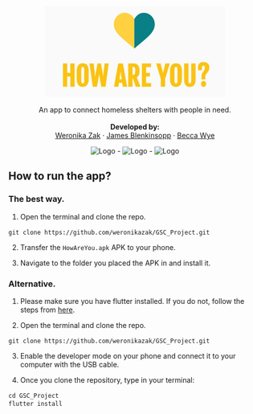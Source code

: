 <p align="center">
  <a href="https://github.com/weronikazak/GSCProject">
    <img src="images/app.jpg" alt="Logo" height="180">
  </a>

  <p align="center">
    An app to connect homeless shelters with people in need.
    <br />
    <br />
    <strong>Developed by:</strong>
    <br />
    <a href="https://github.com/weronikazak">Weronika Zak</a>
    ·
    <a href="https://github.com/JamesBlenkinsopp">James Blenkinsopp</a>
    ·
    <a href="https://github.com/0bex0">Becca Wye</a>
  </p>
</p>

  <p align="center">
  <img src="images/donate.gif" alt="Logo" width="200">
  -
  <img src="images/login_shelter.gif" alt="Logo" width="200">
  -
  <img src="images/report.gif" alt="Logo" width="200">
  </p>

## How to run the app?
### The best way.

1. Open the terminal and clone the repo.

```
git clone https://github.com/weronikazak/GSC_Project.git
```

2. Transfer the `HowAreYou.apk` APK to your phone.

3. Navigate to the folder you placed the APK in and install it.


### Alternative.

1. Please make sure you have flutter installed. If you do not, follow the steps from <a href="https://flutter.dev/docs/get-started/install">here</a>.

2. Open the terminal and clone the repo.

```
git clone https://github.com/weronikazak/GSC_Project.git
```

3. Enable the developer mode on your phone and connect it to your computer with the USB cable.

4. Once you clone the repository, type in your terminal:

```
cd GSC_Project
flutter install
```

